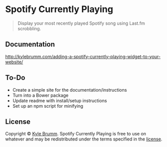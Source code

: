 # Spotify Currently Playing

> Display your most recently played Spotify song using Last.fm scrobbling.

## Documentation

http://kylebrumm.com/adding-a-spotify-currently-playing-widget-to-your-website/


## To-Do

- Create a simple site for the documentation/instructions
- Turn into a Bower package
- Update readme with install/setup instructions
- Set up an npm script for minifying


## License

Copyright © [Kyle Brumm](http://kylebrumm.com). Spotify Currently Playing is free to use on whatever and may be redistributed under the terms specified in the [license](LICENSE.md).
